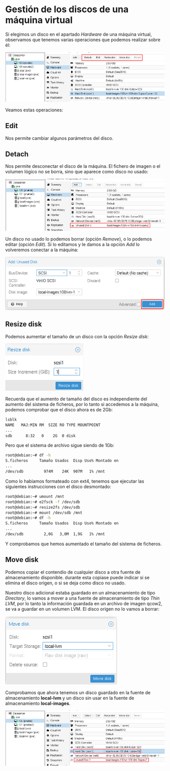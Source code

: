 # Gestión de los discos de una máquina virtual

Si elegimos un disco en el apartado *Hardware* de una máquina virtual, observamos que tenemos varias operaciones que podemos realizar sobre él:

![gestion_disco](img/gestion_disco.png)

Veamos estas operaciones:

## Edit

Nos permite cambiar algunos parámetros del disco.

## Detach

Nos permite desconectar el disco de la máquina. El fichero de imagen o el volumen lógico no se borra, sino que aparece como disco no usado:

![gestion_disco](img/gestion_disco2.png)

Un disco no usado    lo podemos borrar (opción *Remove*), o lo podemos editar (opción *Edit*). Si lo editamos y le damos a la opción *Add* lo volveremos conectar a la máquina:

![gestion_disco](img/gestion_disco3.png)

## Resize disk

Podemos aumentar el tamaño de un disco con la opción *Resize disk*:

![gestion_disco](img/gestion_disco4.png)

Recuerda que el aumento de tamaño del disco es independiente del aumento del sistema de ficheros, por lo tanto si accedemos a la máquina, podemos comprobar que el disco ahora es de 2Gb:

```bash
lsblk
NAME   MAJ:MIN RM  SIZE RO TYPE MOUNTPOINT
...
sdb      8:32   0    2G  0 disk 
```

Pero que el sistema de archivo sigue siendo de 1Gb:

```bash
root@debian:~# df -h
S.ficheros     Tamaño Usados  Disp Uso% Montado en
...
/dev/sdb         974M    24K  907M   1% /mnt
```

Como lo habiamos formateado con ext4, tenemos que ejecutar las siguientes instrucciones con el disco desmontado:

```bash
root@debian:~# umount /mnt 
root@debian:~# e2fsck -f /dev/sdb
root@debian:~# resize2fs /dev/sdb
root@debian:~# mount /dev/sdb /mnt
root@debian:~# df -h
S.ficheros     Tamaño Usados  Disp Uso% Montado en
...
/dev/sdb         2,0G   3,0M  1,9G   1% /mnt
```

Y comprobamos que hemos aumentado el tamaño del sistema de ficheros.

## Move disk

Podemos copiar el contendio de cualquier disco a otra fuente de almacenamiento disponible. durante esta copiase puede indicar si se elimina el disco origen, o si se deja como disco no usado.

Nuestro disco adicional estaba guardado en un almacenamiento de tipo *Directory*, lo vamos a mover a una fuente de almacenamiento de tipo *Thin LVM*, por lo tanto la información guardada en un archivo de imagen qcow2, se va a guardar en un volumen LVM. El disco origen no lo vamos a borrar:

![gestion_disco](img/gestion_disco5.png)

Comprobamos que ahora tenemos un disco guardado en la fuente de almacenamiento **local-lvm** y un disco sin usar en la fuente de almacenamiento **local-images**.

![gestion_disco](img/gestion_disco6.png)



